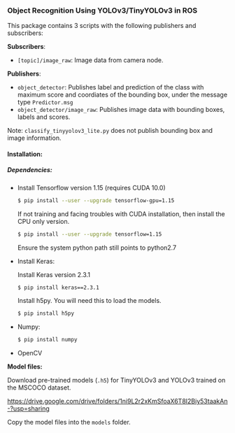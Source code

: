 ### Object Recognition Using YOLOv3/TinyYOLOv3 in ROS

This package contains 3 scripts with the following publishers and subscribers:

**Subscribers**: 

* `[topic]/image_raw`: Image data from camera node.

**Publishers**:

* `object_detector`: Publishes label and prediction of the class with maximum score and coordiates of the bounding box, under the message type `Predictor.msg`
* `object_detector/image_raw`: Publishes image data with bounding boxes, labels and scores.

Note: `classify_tinyyolov3_lite.py`  does not publish bounding box and image information. 

#### Installation:

##### Dependencies:

* Install Tensorflow version 1.15 (requires CUDA 10.0)

  ```bash
  $ pip install --user --upgrade tensorflow-gpu=1.15
  ```

  If not training and facing troubles with CUDA installation, then install the CPU only version. 

  ```bash
  $ pip install --user --upgrade tensorflow=1.15
  ```

  Ensure the system python path still points to python2.7

* Install Keras:

  Install Keras version 2.3.1

  ```bash
  $ pip install keras==2.3.1
  ```

  Install h5py. You will need this to load the models.

  ```bash
  $ pip install h5py
  ```


* Numpy: 

  ```bash
  $ pip install numpy
  ```

* OpenCV

**Model files:**

Download pre-trained models (`.h5`) for TinyYOLOv3 and YOLOv3 trained on the MSCOCO dataset.

https://drive.google.com/drive/folders/1ni9L2r2xKmSfoaX6T8I2Biy53taakAn-?usp=sharing

Copy the model files into the `models` folder.